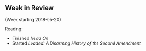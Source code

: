 ## Week in Review

(Week starting 2018-05-20)

Reading:
* Finished *Head On*
* Started *Loaded: A Disarming History of the Second Amendment*
